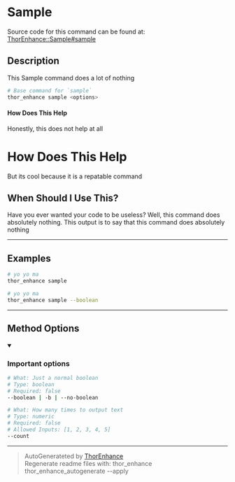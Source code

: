 # Sample

Source code for this command can be found at: [ThorEnhance::Sample#sample](/lib/thor_enhance/sample.rb#L39)

## Description
This Sample command does a lot of nothing

```bash
# Base command for `sample`
thor_enhance sample <options>
```

#### How Does This Help

Honestly, this does not help at all

# How Does This Help

But its cool because it is a repatable command

## When Should I Use This?

Have you ever wanted your code to be useless?
Well, this command does absolutely nothing.
This output is to say that this command does absolutely nothing




---

## Examples

```bash
# yo yo ma
thor_enhance sample
```

```bash
# yo yo ma
thor_enhance sample --boolean
```



---


## Method Options



<details open>
  <summary> <h3> Important options </h3> </summary>

```bash
# What: Just a normal boolean
# Type: boolean
# Required: false
--boolean | -b | --no-boolean

# What: How many times to output text
# Type: numeric
# Required: false
# Allowed Inputs: [1, 2, 3, 4, 5]
--count

```

</details>









---

> AutoGenerateted by [ThorEnhance](https://github.com/matt-taylor/thor_enhance) <br>
> Regenerate readme files with: thor_enhance thor_enhance_autogenerate --apply

